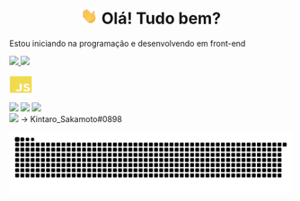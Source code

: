 ## <h1 align = "center"> <img src = "https://raw.githubusercontent.com/ABSphreak/ABSphreak/master/gifs/Hi.gif" width = "30px" > Olá! Tudo bem?
Estou iniciando na programação e desenvolvendo em front-end
<div>
  <a href="https://github.com/gcrsanalista">
  <img height="150em" src="https://github-readme-stats.vercel.app/api?username=gcrsanalista&show_icons=true&theme=tokyonight&include_all_commits=true&count_private=true"/>
  <img height="150em" src="https://github-readme-stats.vercel.app/api/top-langs/?username=gcrsanalista&layout=compact&langs_count=7&theme=tokyonight"/>
</div>
<div style="display: inline_block"><br>
  <img align="center" alt="Rafa-Js" height="30" width="40" src="https://raw.githubusercontent.com/devicons/devicon/master/icons/javascript/javascript-plain.svg">
</div> 
  
  <br>
  
<div> 
  <a href="https://www.youtube.com/watch?v=jjOd-HvOZqg" target="_blank"><img src="https://img.shields.io/badge/YouTube-FF0000?style=for-the-badge&logo=youtube&logoColor=white" target="_blank"></a>
  <a href = "mailto:gcrsanalista@gmail.com"><img src="https://img.shields.io/badge/-Gmail-%23333?style=for-the-badge&logo=gmail&logoColor=white" target="_blank"></a>
  <a href="https://www.linkedin.com/in/gustavo-costa-0554501b9/" target="_blank"><img src="https://img.shields.io/badge/-LinkedIn-%230077B5?style=for-the-badge&logo=linkedin&logoColor=white" target="_blank"></a>


  <br>
  <img src="https://img.shields.io/badge/Discord-7289DA?style=for-the-badge&logo=discord&logoColor=white" target="_blank"> <span>-> Kintaro_Sakamoto#0898</span>
 
  ![Snake animation](https://github.com/gcrsanalista/gcrsanalista/blob/output/github-contribution-grid-snake.svg)
 
</div>
